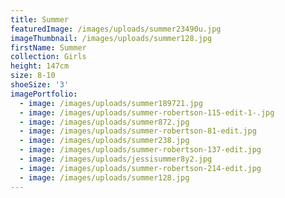 ```yaml
---
title: Summer
featuredImage: /images/uploads/summer23490u.jpg
imageThumbnail: /images/uploads/summer128.jpg
firstName: Summer
collection: Girls
height: 147cm
size: 8-10
shoeSize: '3'
imagePortfolio:
  - image: /images/uploads/summer189721.jpg
  - image: /images/uploads/summer-robertson-115-edit-1-.jpg
  - image: /images/uploads/summer872.jpg
  - image: /images/uploads/summer-robertson-81-edit.jpg
  - image: /images/uploads/summer238.jpg
  - image: /images/uploads/summer-robertson-137-edit.jpg
  - image: /images/uploads/jessisummer8y2.jpg
  - image: /images/uploads/summer-robertson-214-edit.jpg
  - image: /images/uploads/summer128.jpg
---
```


